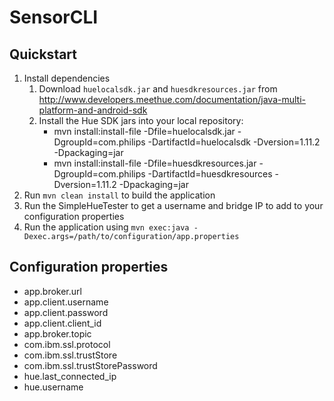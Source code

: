 # SensorCLI

Quickstart
---

1. Install dependencies
    1. Download `huelocalsdk.jar` and `huesdkresources.jar` from http://www.developers.meethue.com/documentation/java-multi-platform-and-android-sdk
    1. Install the Hue SDK jars into your local repository:
        * mvn install:install-file -Dfile=huelocalsdk.jar -DgroupId=com.philips -DartifactId=huelocalsdk -Dversion=1.11.2 -Dpackaging=jar
        * mvn install:install-file -Dfile=huesdkresources.jar -DgroupId=com.philips -DartifactId=huesdkresources -Dversion=1.11.2 -Dpackaging=jar
1. Run `mvn clean install` to build the application
1. Run the SimpleHueTester to get a username and bridge IP to add to your configuration properties
1. Run the application using `mvn exec:java -Dexec.args=/path/to/configuration/app.properties`


Configuration properties
---
 * app.broker.url
 * app.client.username
 * app.client.password
 * app.client.client_id
 * app.broker.topic
 * com.ibm.ssl.protocol
 * com.ibm.ssl.trustStore
 * com.ibm.ssl.trustStorePassword
 * hue.last_connected_ip
 * hue.username